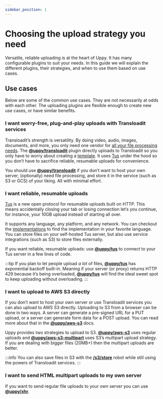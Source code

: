 ```yaml
---
sidebar_position: 1
---
```


# Choosing the upload strategy you need

Versatile, reliable uploading is at the heart of Uppy. It has many configurable plugins to suit your needs.
In this guide we will explain the different plugins, their strategies, and when to use them based on use cases.

## Use cases

Below are some of the common use cases. They are not necessarily at odds with each other.
The uploading plugins are flexible enough to create new use cases, or have similar benefits.

### I want worry-free, plug-and-play uploads with Transloadit services

Transloadit’s strength is versatility.
By doing video, audio, images, documents, and more,
you only need one vendor for [all your file processing needs][transloadit-services].
The **[@uppy/transloadit][]** plugin directly uploads to Transloadit
so you only have to worry about creating a [template][transloadit-concepts].
It uses [Tus](#i-want-reliable-resumable-uploads) under the hood so you don’t have to
sacrifice reliable, resumable uploads for convenience.

You should use **[@uppy/transloadit][]** if you don’t want to host your own server,
(optionally) need file processing, and store it in the service (such as S3 or GCS) of your liking.
All with minimal effort.

### I want reliable, resumable uploads

[Tus][tus] is a new open protocol for resumable uploads built on HTTP.
This means accidentally closing your tab or losing connection let’s you continue, for instance, your 10GB upload
instead of starting all over.

It supports any language, any platform, and any network. You can checkout the [implementations](https://tus.io/implementations.html) to
find the implementation in your favorite language. You can store files on your self-hosted Tus server, but also use service integrations (such as S3) to store files
externally.

If you want reliable, resumable uploads: use **[@uppy/tus][]** to connect to your Tus server in a few lines of code.

:::tip
If you plan to let people upload _a lot_ of files, **[@uppy/tus][]** has exponential backoff built-in.
Meaning if your server (or proxy) returns HTTP 429 because it’s being overloaded, **[@uppy/tus][]** will
find the ideal sweet spot to keep uploading without overloading.
:::

### I want to upload to AWS S3 directly

<!--- TODO: describe the differences here and refer and link to this in the S3 plugin docs? -->

If you don’t want to host your own server or use Transloadit services you can also upload to AWS S3 directly.
Uploading to S3 from a browser can be done in two ways.
A server can generate a pre-signed URL for a PUT upload, or a server can generate form data for a POST upload.
You can read more about that in the **[@uppy/aws-s3][]** docs.

<!--- TODO: describe "regular uploads" better -->

Uppy provides two strategies to upload to S3. **[@uppy/aws-s3][]** uses regular uploads and
**[@uppy/aws-s3-multipart][]** uses S3’s multipart upload strategy. If you are dealing with bigger files (20MB+)
then the multipart uploads are better.

:::info
You can also save files in S3 with the **[/s3/store][s3-robot]** robot while still
using the powers of Transloadit services.
:::

### I want to send HTML multipart uploads to my own server

If you want to send regular file uploads to your own server you can use **[@uppy/xhr][]**.

[s3-robot]: https://transloadit.com/services/file-exporting/s3-store/

[transloadit-services]: https://transloadit.com/services/

[transloadit-concepts]: https://transloadit.com/docs/getting-started/concepts/

[@uppy/transloadit]: /docs/uploaders/transloadit

[@uppy/tus]: /docs/uploaders/tus

[@uppy/aws-s3-multipart]: /docs/uploaders/aws-s3-multipart

[@uppy/aws-s3]: /docs/uploaders/aws-s3

[@uppy/xhr]: /docs/uploaders/xhr

[tus]: https://tus.io/
